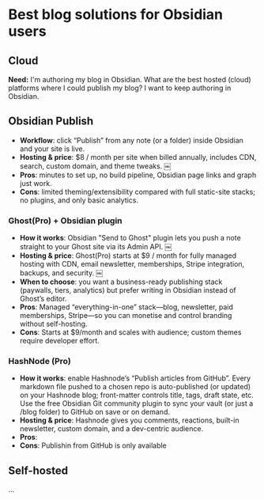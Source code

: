 # Best blog solutions for Obsidian users

## Cloud

**Need:** I'm authoring my blog in Obsidian. What are the best hosted (cloud) platforms where I could publish my blog? I want to keep authoring in Obsidian.

## Obsidian Publish

- **Workflow**: click “Publish” from any note (or a folder) inside Obsidian and your site is live.
- **Hosting & price**: $8 / month per site when billed annually, includes CDN, search, custom domain, and theme tweaks.  ￼
- **Pros**: minutes to set up, no build pipeline, Obsidian page links and graph just work.
- **Cons**: limited theming/extensibility compared with full static-site stacks; no plugins, and only basic analytics.


### Ghost(Pro) + Obsidian plugin

- **How it works**: Obsidian "Send to Ghost" plugin lets you push a note straight to your Ghost site via its Admin API.  ￼
- **Hosting & price**: Ghost(Pro) starts at $9 / month for fully managed hosting with CDN, email newsletter, memberships, Stripe integration, backups, and security.  ￼
- **When to choose**: you want a business-ready publishing stack (paywalls, tiers, analytics) but prefer writing in Obsidian instead of Ghost’s editor.
- **Pros**: Managed “everything-in-one” stack—blog, newsletter, paid memberships, Stripe—so you can monetise and control branding without self-hosting.
- **Cons**: Starts at $9/month and scales with audience; custom themes require developer effort.

### HashNode (Pro)

- **How it works**: enable Hashnode’s “Publish articles from GitHub”. Every markdown file pushed to a chosen repo is auto-published (or updated) on your Hashnode blog; front-matter controls title, tags, draft state, etc. Use the free Obsidian Git community plugin to sync your vault (or just a /blog folder) to GitHub on save or on demand.
- **Hosting & price**: Hashnode gives you comments, reactions, built-in newsletter, custom domain, and a dev-centric audience.
- **Pros**: 
- **Cons**: Publishin from GitHub is only available



## Self-hosted

...
